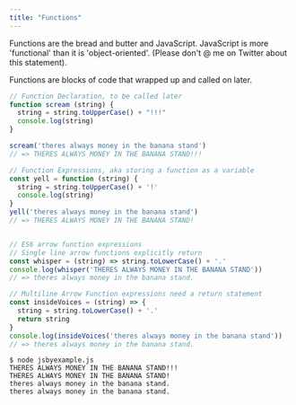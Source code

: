 ```yaml
---
title: "Functions"
---
```


Functions are the bread and butter and JavaScript.  JavaScript is more 'functional' than it is 'object-oriented'. (Please don't @ me on Twitter about this statement).

Functions are blocks of code that wrapped up and called on later.

```javascript
// Function Declaration, to be called later
function scream (string) {
  string = string.toUpperCase() + "!!!"
  console.log(string)
}

scream('theres always money in the banana stand')
// => THERES ALWAYS MONEY IN THE BANANA STAND!!!

// Function Expressions, aka storing a function as a variable
const yell = function (string) {
  string = string.toUpperCase() + '!'
  console.log(string)
}
yell('theres always money in the banana stand')
// => THERES ALWAYS MONEY IN THE BANANA STAND!


// ES6 arrow function expressions
// Single line arrow functions explicitly return
const whisper = (string) => string.toLowerCase() + '.'
console.log(whisper('THERES ALWAYS MONEY IN THE BANANA STAND'))
// => theres always money in the banana stand.

// Multiline Arrow Function expressions need a return statement
const insideVoices = (string) => {
  string = string.toLowerCase() + '.'
  return string
}
console.log(insideVoices('theres always money in the banana stand'))
// => theres always money in the banana stand.
```

```
$ node jsbyexample.js
THERES ALWAYS MONEY IN THE BANANA STAND!!!
THERES ALWAYS MONEY IN THE BANANA STAND!
theres always money in the banana stand.
theres always money in the banana stand.
```